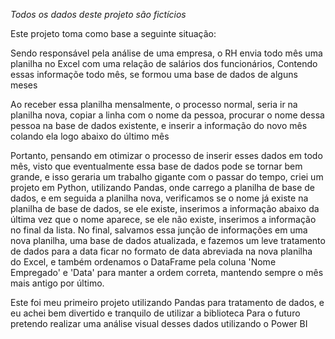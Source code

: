 *Todos os dados deste projeto são fictícios*

Este projeto toma como base a seguinte situação:

Sendo responsável pela análise de uma empresa, o RH envia todo mês uma planilha no Excel com uma relação de salários dos funcionários,
Contendo essas informaçõe todo mês, se formou uma base de dados de alguns meses

Ao receber essa planilha mensalmente, o processo normal, seria ir na planilha nova, copiar a linha com o nome da pessoa,
procurar o nome dessa pessoa na base de dados existente, e inserir a informação do novo mês colando ela logo abaixo do último mês

Portanto, pensando em otimizar o processo de inserir esses dados em todo mês, visto que eventualmente essa base de dados pode
se tornar bem grande, e isso geraria um trabalho gigante com o passar do tempo, criei um projeto em Python, utilizando Pandas, 
onde carrego a planilha de base de dados, e em seguida a planilha nova, verificamos se o nome já existe na planilha de base de dados,
se ele existe, inserimos a informação abaixo da última vez que o nome aparece, se ele não existe, inserimos a informação no final da lista.
No final, salvamos essa junção de informações em uma nova planilha, uma base de dados atualizada, e fazemos um leve tratamento de dados para
a data ficar no formato de data abreviada na nova planilha do Excel, e também ordenamos o DataFrame pela coluna 'Nome Empregado' e 'Data'
para manter a ordem correta, mantendo sempre o mês mais antigo por último.

Este foi meu primeiro projeto utilizando Pandas para tratamento de dados, e eu achei bem divertido e tranquilo de utilizar a biblioteca
Para o futuro pretendo realizar uma análise visual desses dados utilizando o Power BI
